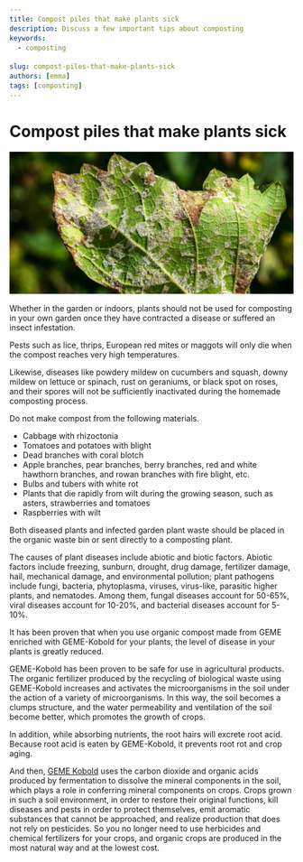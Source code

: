 ```yaml
---
title: Compost piles that make plants sick
description: Discuss a few important tips about composting
keywords:
  - composting

slug: compost-piles-that-make-plants-sick
authors: [emma]
tags: [composting]
---
```


# Compost piles that make plants sick

![Hygiene composting](./img/img.png)


Whether in the garden or indoors, plants should not be used for composting in your own garden once they have contracted 
a disease or suffered an insect infestation.

Pests such as lice, thrips, European red mites or maggots will only die when the compost reaches very high temperatures.

Likewise, diseases like powdery mildew on cucumbers and squash, downy mildew on lettuce or spinach, rust on geraniums, 
or black spot on roses, and their spores will not be sufficiently inactivated during the homemade composting process.

Do not make compost from the following materials.
- Cabbage with rhizoctonia
- Tomatoes and potatoes with blight
- Dead branches with coral blotch
- Apple branches, pear branches, berry branches, red and white hawthorn branches, and rowan branches with fire blight, etc.
- Bulbs and tubers with white rot
- Plants that die rapidly from wilt during the growing season, such as asters, strawberries and tomatoes
- Raspberries with wilt

Both diseased plants and infected garden plant waste should be placed in the organic waste bin or sent directly to a composting plant.

The causes of plant diseases include abiotic and biotic factors. Abiotic factors include freezing, sunburn, drought, 
drug damage, fertilizer damage, hail, mechanical damage, and environmental pollution; plant pathogens include fungi, 
bacteria, phytoplasma, viruses, virus-like, parasitic higher plants, and nematodes. Among them, fungal diseases account 
for 50-65%, viral diseases account for 10-20%, and bacterial diseases account for 5-10%.

It has been proven that when you use organic compost made from GEME enriched with GEME-Kobold for your plants, 
the level of disease in your plants is greatly reduced.

GEME-Kobold has been proven to be safe for use in agricultural products. The organic fertilizer produced by the recycling 
of biological waste using GEME-Kobold increases and activates the microorganisms in the soil under the action of a variety 
of microorganisms. In this way, the soil becomes a clumps structure, and the water permeability and ventilation of the 
soil become better, which promotes the growth of crops.

In addition, while absorbing nutrients, the root hairs will excrete root acid. Because root acid is eaten by GEME-Kobold, 
it prevents root rot and crop aging.

And then, [GEME Kobold](/geme-kobold) uses the carbon dioxide and organic acids produced by fermentation to dissolve the mineral components 
in the soil, which plays a role in conferring mineral components on crops. Crops grown in such a soil environment, 
in order to restore their original functions, kill diseases and pests in order to protect themselves, emit aromatic substances 
that cannot be approached, and realize production that does not rely on pesticides. So you no longer need to use herbicides 
and chemical fertilizers for your crops, and organic crops are produced in the most natural way and at the lowest cost.
